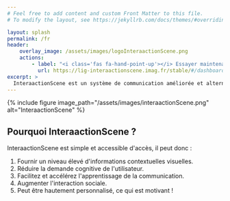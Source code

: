 ```yaml
---
# Feel free to add content and custom Front Matter to this file.
# To modify the layout, see https://jekyllrb.com/docs/themes/#overriding-theme-defaults

layout: splash
permalink: /fr
header:
    overlay_image: /assets/images/logoInteraactionScene.png
    actions:
        - label: "<i class='fas fa-hand-point-up'></i> Essayer maintenant"
          url: https://lig-interaactionscene.imag.fr/stable/#/dashboard
excerpt: >
  InteraactionScene est un système de communication améliorée et alternative hautement contextualisé et personnel qui peut être utilisé pour les enfants ou les adultes de tous âges ayant des limitations cognitives ou linguistiques importantes. <br />
---
```


{% include figure image_path="/assets/images/interaactionScene.png" alt="InteraactionScene" %}

## Pourquoi InteraactionScene ?

InteraactionScene est simple et accessible d'accès, il peut donc :

1. Fournir un niveau élevé d'informations contextuelles visuelles.
2. Réduire la demande cognitive de l'utilisateur.
3. Facilitez et accélérez l'apprentissage de la communication.
4. Augmenter l'interaction sociale.
5. Peut être hautement personnalisé, ce qui est motivant !
